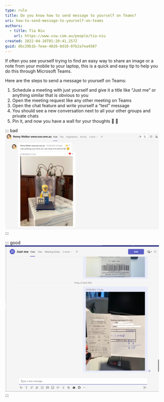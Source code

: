 ```yaml
---
type: rule
title: Do you know how to send message to yourself on Teams?
uri: how-to-send-message-to-yourself-on-teams
authors:
  - title: Tia Niu
    url: https://www.ssw.com.au/people/tia-niu
created: 2022-04-26T01:20:41.257Z
guid: dbc29b1b-7eae-4826-8d10-07b2a7ea4587
---
```

If often you see yourself trying to find an easy way to share an image or a note from your mobile to your laptop, this is a quick and easy tip to help you do this through Microsoft Teams. 

<!--endintro-->

Here are the steps to send a message to yourself on Teams: 

1. Schedule a meeting with just yourself and give it a title like “Just me” or anything similar that is obvious to you
2. Open the meeting request like any other meeting on Teams
3. Open the chat feature and write yourself a “test” message 
4. You should see a new conversation next to all your other groups and private chats 
5. Pin it, and now you have a wall for your thoughts 💭 🧱

::: bad
![Figure: Bad example - Sending a file to a colleague just to save it is not the best way as you might disrupt someone's work](/rules/how-to-send-message-to-yourself-on-teams/just-me-bad-example.png)
:::

::: good
![Figure: Good example - Easily send photos or things you need to remember to yourself using your phone](/rules/how-to-send-message-to-yourself-on-teams/just-me-example.png)
:::

